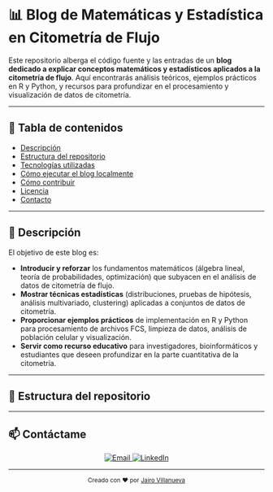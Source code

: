 # 📊 Blog de Matemáticas y Estadística en Citometría de Flujo

Este repositorio alberga el código fuente y las entradas de un **blog dedicado a explicar conceptos matemáticos y estadísticos aplicados a la citometría de flujo**. Aquí encontrarás análisis teóricos, ejemplos prácticos en R y Python, y recursos para profundizar en el procesamiento y visualización de datos de citometría.

---

## 📝 Tabla de contenidos

- [Descripción](#descripción)  
- [Estructura del repositorio](#estructura-del-repositorio)  
- [Tecnologías utilizadas](#tecnologías-utilizadas)  
- [Cómo ejecutar el blog localmente](#cómo-ejecutar-el-blog-localmente)  
- [Cómo contribuir](#cómo-contribuir)  
- [Licencia](#licencia)  
- [Contacto](#contacto)  

---

## 📖 Descripción

El objetivo de este blog es:

- **Introducir y reforzar** los fundamentos matemáticos (álgebra lineal, teoría de probabilidades, optimización) que subyacen en el análisis de datos de citometría de flujo.  
- **Mostrar técnicas estadísticas** (distribuciones, pruebas de hipótesis, análisis multivariado, clustering) aplicadas a conjuntos de datos de citometría.  
- **Proporcionar ejemplos prácticos** de implementación en R y Python para procesamiento de archivos FCS, limpieza de datos, análisis de población celular y visualización.  
- **Servir como recurso educativo** para investigadores, bioinformáticos y estudiantes que deseen profundizar en la parte cuantitativa de la citometría.

---

## 📂 Estructura del repositorio

---

## 📫 Contáctame
<p align="center">
  <a href="mailto:jvillanuevatoledo@gmail.com" target="_blank">
    <img src="https://img.shields.io/badge/Email-D14836?style=for-the-badge&logo=gmail&logoColor=white" alt="Email"/>
  </a>
  <a href="www.linkedin.com/in/jairo-r-v-8a1192204" target="_blank">
    <img src="https://img.shields.io/badge/LinkedIn-0A66C2?style=for-the-badge&logo=linkedin&logoColor=white" alt="LinkedIn"/>
  </a>
</p>

---

<p align="center">
  <sub>Creado con ❤️ por <a href="https://github.com/jvillanuevatoledo">Jairo Villanueva</a></sub>
</p>

